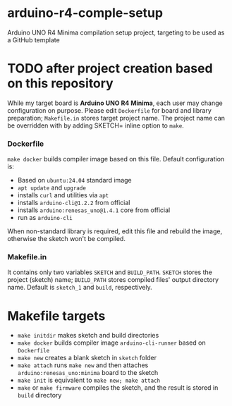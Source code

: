 # arduino-r4-comple-setup

Arduino UNO R4 Minima compilation setup project, targeting to be used as a GitHub template

# TODO after project creation based on this repository

While my target board is **Arduino UNO R4 Minima**, each user may change configuration on purpose.
Please edit `Dockerfile` for board and library preparation; `Makefile.in` stores target project name.
The project name can be overridden with by adding SKETCH= inline option to `make`.

### Dockerfile

`make docker` builds compiler image based on this file. Default configuration is:

- Based on `ubuntu:24.04` standard image
- `apt update` and `upgrade`
- installs `curl` and utilities via `apt`
- installs `arduino-cli@1.2.2` from official
- installs `arduino:renesas_uno@1.4.1` core from official
- run as `arduino-cli`

When non-standard library is required, edit this file and rebuild the image, otherwise the sketch won't be compiled.

### Makefile.in

It contains only two variables `SKETCH` and `BUILD_PATH`. `SKETCH` stores the project (sketch) name;
`BUILD_PATH` stores compiled files' output directory name. Default is `sketch_1` and `build`, respectively.

# Makefile targets

- `make initdir` makes sketch and build directories
- `make docker` builds compiler image `arduino-cli-runner` based on `Dockerfile`
- `make new` creates a blank sketch in `sketch` folder
- `make attach` runs `make new` and then attaches `arduino:renesas_uno:minima` board to the sketch
- `make init` is equivalent to `make new; make attach`
- `make` or `make firmware` compiles the sketch, and the result is stored in `build` directory
